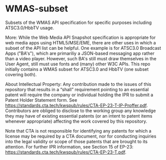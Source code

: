 # WMAS-subset
Subsets of the WMAS API specification for specific purposes including ATSC3.0/HbbTV usage. 

More: 
While the Web Media API Snapshot specification is appropriate for web media apps using HTML5/MSE/EME, there are other uses in which a subset of the API 
list can be helpful. One example is for ATSC3.0 Broadcast Apps ("BA's"), which are primariliy a JSON-based messaging app rather than a video player. However, 
such BA's still must draw themselves in the User Agent, still must use fonts and (many) other W3C APIs. This repo initially contains a WMAS subset for ATSC3.0 
and HbbTV (one subset covering both).


About Intellectual Property:
Any contribution made to the issues of this repository that results in a “shall” requirement pointing to an essential patent will require the company or individual 
holding the IPR to submit a Patent Holder Statement form. See https://standards.cta.tech/kwspub/rules/CTA-EP-23-T-IP-Proffer.pdf. Contributors are obliged to disclose to 
the working group any knowledge they may have of existing essential patents (or an intent to patent items whenever appropriate) affecting the work covered by this 
repository.

Note that CTA is not responsible for identifying any patents for which a license may be required by a CTA document, nor for conducting inquiries into the legal validity 
or scope of those patents that are brought to its attention. For further IPR information, see Section 15 of EP-23: 
https://standards.cta.tech/kwspub/rules/CTA-EP-23-T.pdf.
